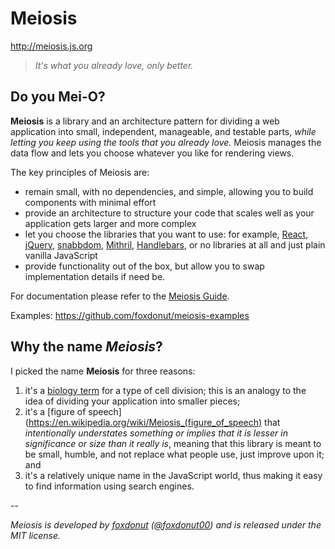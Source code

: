 # Meiosis

http://meiosis.js.org

> _It's what you already love, only better._

## Do you Mei-O?

**Meiosis** is a library and an architecture pattern for dividing a web application into small,
independent, manageable, and testable parts,
_while letting you keep using the tools that you already love._ Meiosis manages the data flow and
lets you choose whatever you like for rendering views.

The key principles of Meiosis are:
- remain small, with no dependencies, and simple, allowing you to build components with minimal
effort
- provide an architecture to structure your code that scales well as your application gets larger
and more complex
- let you choose the libraries that you want to use: for example,
[React](https://facebook.github.io/react/), [jQuery](http://jquery.com/),
[snabbdom](https://github.com/paldepind/snabbdom), [Mithril](http://mithril.js.org),
[Handlebars](http://handlebarsjs.com), or no libraries at all and just plain vanilla JavaScript
- provide functionality out of the box, but allow you to swap implementation details if need be.

For documentation please refer to the [Meiosis Guide](https://www.gitbook.com/book/foxdonut/meiosis-guide/).

Examples: https://github.com/foxdonut/meiosis-examples

## Why the name _Meiosis_?

I picked the name **Meiosis** for three reasons:

1. it's a [biology term](http://en.wikipedia.org/wiki/Meiosis) for a type of cell division; this is
an analogy to the idea of dividing your application into smaller pieces;
2. it's a [figure of speech](https://en.wikipedia.org/wiki/Meiosis_(figure_of_speech) that
_intentionally understates something or implies that it is lesser in significance or size than it
really is_, meaning that this library is meant to be small, humble, and not replace what people use,
just improve upon it; and
3. it's a relatively unique name in the JavaScript world, thus making it easy to find information
using search engines.

--

_Meiosis is developed by [foxdonut](https://github.com/foxdonut)
([@foxdonut00](http://twitter.com/foxdonut00)) and is released under the MIT license._
